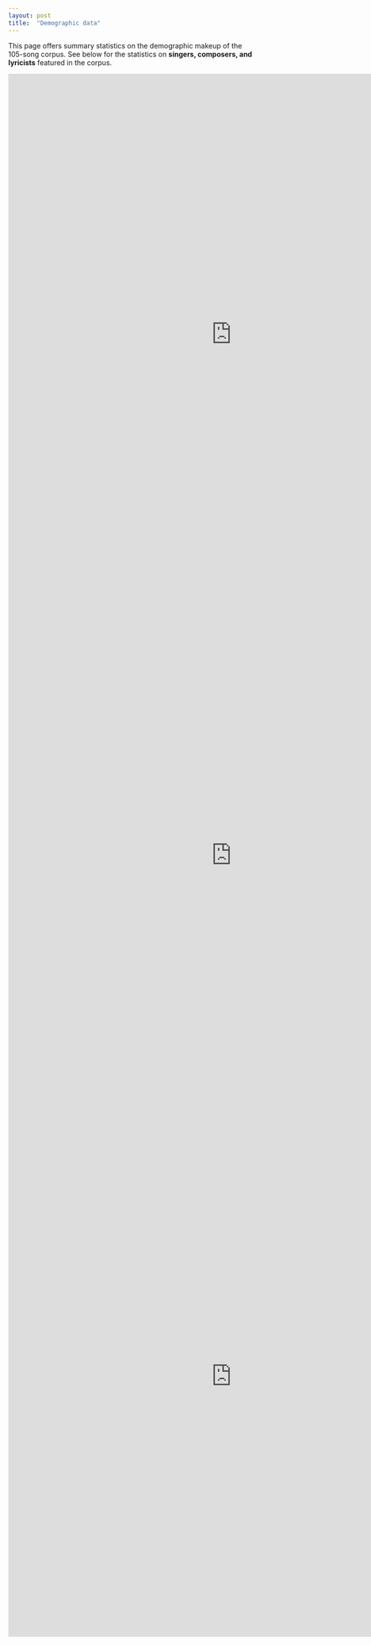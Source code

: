 ```yaml
---
layout: post
title:  "Demographic data"
---
```


This page offers summary statistics on the demographic makeup of the 105-song corpus. See below for the statistics on **singers, composers, and lyricists** featured in the corpus.

<iframe width="900" height="1050" seamless frameborder="0" scrolling="no" src="https://docs.google.com/spreadsheets/d/e/2PACX-1vRgEGvGfZwbXtVTCEgw1EZH0QDwzWc13Q8M0DHSY6BXt4O35yJHd6ed7QRyEHjJWPYueU4a8i1EHX3s/pubchart?oid=720987975&amp;format=interactive"></iframe><br>
<iframe width="900" height="1050" seamless frameborder="0" scrolling="no" src="https://docs.google.com/spreadsheets/d/e/2PACX-1vRgEGvGfZwbXtVTCEgw1EZH0QDwzWc13Q8M0DHSY6BXt4O35yJHd6ed7QRyEHjJWPYueU4a8i1EHX3s/pubchart?oid=1154973777&amp;format=interactive"></iframe>
<iframe width="900" height="1050" seamless frameborder="0" scrolling="no" src="https://docs.google.com/spreadsheets/d/e/2PACX-1vRgEGvGfZwbXtVTCEgw1EZH0QDwzWc13Q8M0DHSY6BXt4O35yJHd6ed7QRyEHjJWPYueU4a8i1EHX3s/pubchart?oid=1707514250&amp;format=interactive"></iframe>
